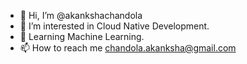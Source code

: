 - 👋 Hi, I’m @akankshachandola
- 👀 I’m interested in Cloud Native Development.
- 🌱 Learning Machine Learning.
- 📫 How to reach me chandola.akanksha@gmail.com

<!---
akankshachandola/akankshachandola is a ✨ special ✨ repository because its `README.md` (this file) appears on your GitHub profile.
You can click the Preview link to take a look at your changes.
--->
